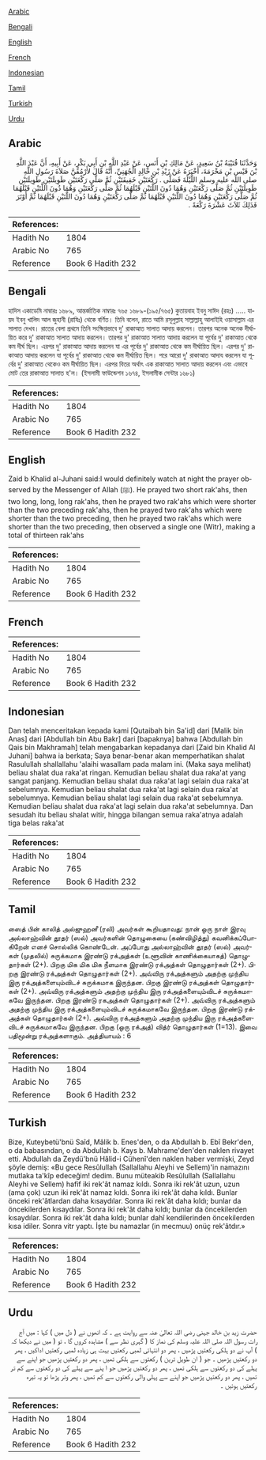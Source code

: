 [Arabic](#arabic)

[Bengali](#bengali)

[English](#english)

[French](#french)

[Indonesian](#indonesian)

[Tamil](#tamil)

[Turkish](#turkish)

[Urdu](#urdu)

## Arabic


<div dir="rtl" lang="ar" style={{fontSize:'larger',backgroundColor:'#f8f9fa',padding:20}}>
وَحَدَّثَنَا قُتَيْبَةُ بْنُ سَعِيدٍ، عَنْ مَالِكِ بْنِ أَنَسٍ، عَنْ عَبْدِ اللَّهِ بْنِ أَبِي بَكْرٍ، عَنْ أَبِيهِ، أَنَّ عَبْدَ اللَّهِ بْنَ قَيْسِ بْنِ مَخْرَمَةَ، أَخْبَرَهُ عَنْ زَيْدِ بْنِ خَالِدٍ الْجُهَنِيِّ، أَنَّهُ قَالَ لأَرْمُقَنَّ صَلاَةَ رَسُولِ اللَّهِ صلى الله عليه وسلم اللَّيْلَةَ فَصَلَّى ‏.‏ رَكْعَتَيْنِ خَفِيفَتَيْنِ ثُمَّ صَلَّى رَكْعَتَيْنِ طَوِيلَتَيْنِ طَوِيلَتَيْنِ طَوِيلَتَيْنِ ثُمَّ صَلَّى رَكْعَتَيْنِ وَهُمَا دُونَ اللَّتَيْنِ قَبْلَهُمَا ثُمَّ صَلَّى رَكْعَتَيْنِ وَهُمَا دُونَ اللَّتَيْنِ قَبْلَهُمَا ثُمَّ صَلَّى رَكْعَتَيْنِ وَهُمَا دُونَ اللَّتَيْنِ قَبْلَهُمَا ثُمَّ صَلَّى رَكْعَتَيْنِ وَهُمَا دُونَ اللَّتَيْنِ قَبْلَهُمَا ثُمَّ أَوْتَرَ فَذَلِكَ ثَلاَثَ عَشْرَةَ رَكْعَةً ‏.‏
</div>
<div style={{backgroundColor:'#f8f9fa',padding:20, marginBottom: 10}}><table> <thead> <tr> <th>References:</th> <th></th> </tr> </thead> <tbody><tr><td>Hadith No</td><td>1804</td></tr><tr><td>Arabic No</td><td>765</td></tr><tr><td>Reference</td><td>Book 6 Hadith 232</td></tr></tbody></table></div>

## Bengali


<div dir="ltr" lang="bn" style={{fontSize:'larger',backgroundColor:'#f8f9fa',padding:20}}>
হাদিস একাডেমি নাম্বারঃ ১৬৮৯, আন্তর্জাতিক নাম্বারঃ ৭৬৫ ১৬৮৯-(১৯৫/৭৬৫) কুতায়বাহ ইবনু সাঈদ (রহঃ) ..... যায়দ ইবনু খালিদ আল জুহানী (রাযিঃ) থেকে বর্ণিত। তিনি বলেন, রাতে আমি রসূলুল্লাহ সাল্লাল্লাহু আলাইহি ওয়াসাল্লাম এর সালাত দেখব। রাতের বেলা প্রথমে তিনি সংক্ষিপ্তভাবে দু' রাকাআত সালাত আদায় করলেন। তারপর অনেক অনেক দীর্ঘায়িত করে দু' রাকাআত সালাত আদায় করলেন। তারপর দু' রাকাআত সালাত আদায় করলেন যা পূর্বের দু' রাকাআত থেকে কম দীর্ঘ ছিল। এরপর দু' রাকাআত আদায় করলেন যা এর পূর্বের দু' রাকাআত থেকে কম দীর্ঘায়িত ছিল। এরপর দু' রাকাআত আদায় করলেন যা পূর্বের দু' রাকাআত থেকে কম দীর্ঘায়িত ছিল। পরে আরো দু' রাকাআত আদায করলেন যা পূর্বের দু' রাকাআত থেকেও কম দীর্ঘায়িত ছিল। এরপর বিতর অর্থাৎ এক রাকাআত সালাত আদায় করলেন এবং এভাবে মোট তের রাকাআত সালাত হ'ল। (ইসলামী ফাউন্ডেশন ১৬৭৪, ইসলামীক সেন্টার ১৬৮১)
</div>
<div style={{backgroundColor:'#f8f9fa',padding:20, marginBottom: 10}}><table> <thead> <tr> <th>References:</th> <th></th> </tr> </thead> <tbody><tr><td>Hadith No</td><td>1804</td></tr><tr><td>Arabic No</td><td>765</td></tr><tr><td>Reference</td><td>Book 6 Hadith 232</td></tr></tbody></table></div>

## English


<div dir="ltr" lang="en" style={{fontSize:'larger',backgroundColor:'#f8f9fa',padding:20}}>
Zaid b Khalid al-Juhani said:I would definitely watch at night the prayer observed by the Messenger of Allah (ﷺ). He prayed two short rak'ahs, then two long, long, long rak'ahs, then he prayed two rak'ahs which were shorter than the two preceding rak'ahs, then he prayed two rak'ahs which were shorter than the two preceding, then he prayed two rak'ahs which were shorter than the two preceding, then observed a single one (Witr), making a total of thirteen rak'ahs
</div>
<div style={{backgroundColor:'#f8f9fa',padding:20, marginBottom: 10}}><table> <thead> <tr> <th>References:</th> <th></th> </tr> </thead> <tbody><tr><td>Hadith No</td><td>1804</td></tr><tr><td>Arabic No</td><td>765</td></tr><tr><td>Reference</td><td>Book 6 Hadith 232</td></tr></tbody></table></div>

## French


<div dir="ltr" lang="fr" style={{fontSize:'larger',backgroundColor:'#f8f9fa',padding:20}}>

</div>
<div style={{backgroundColor:'#f8f9fa',padding:20, marginBottom: 10}}><table> <thead> <tr> <th>References:</th> <th></th> </tr> </thead> <tbody><tr><td>Hadith No</td><td>1804</td></tr><tr><td>Arabic No</td><td>765</td></tr><tr><td>Reference</td><td>Book 6 Hadith 232</td></tr></tbody></table></div>

## Indonesian


<div dir="ltr" lang="id" style={{fontSize:'larger',backgroundColor:'#f8f9fa',padding:20}}>
Dan telah menceritakan kepada kami [Qutaibah bin Sa'id] dari [Malik bin Anas] dari [Abdullah bin Abu Bakr] dari [bapaknya] bahwa [Abdullah bin Qais bin Makhramah] telah mengabarkan kepadanya dari [Zaid bin Khalid Al Juhani] bahwa ia berkata; Saya benar-benar akan memperhatikan shalat Rasulullah shallallahu 'alaihi wasallam pada malam ini. (Maka saya melihat) beliau shalat dua raka'at ringan. Kemudian beliau shalat dua raka'at yang sangat panjang. Kemudian beliau shalat dua raka'at lagi selain dua raka'at sebelumnya. Kemudian beliau shalat dua raka'at lagi selain dua raka'at sebelumnya. Kemudian beliau shalat lagi selain dua raka'at sebelumnya. Kemudian beliau shalat dua raka'at lagi selain dua raka'at sebelumnya. Dan sesudah itu beliau shalat witir, hingga bilangan semua raka'atnya adalah tiga belas raka'at
</div>
<div style={{backgroundColor:'#f8f9fa',padding:20, marginBottom: 10}}><table> <thead> <tr> <th>References:</th> <th></th> </tr> </thead> <tbody><tr><td>Hadith No</td><td>1804</td></tr><tr><td>Arabic No</td><td>765</td></tr><tr><td>Reference</td><td>Book 6 Hadith 232</td></tr></tbody></table></div>

## Tamil


<div dir="ltr" lang="ta" style={{fontSize:'larger',backgroundColor:'#f8f9fa',padding:20}}>
ஸைத் பின் காலித் அல்ஜுஹனீ (ரலி) அவர்கள் கூறியதாவது: நான் ஒரு நாள் இரவு அல்லாஹ்வின் தூதர் (ஸல்) அவர்களின் தொழுகையை (கண்விழித்து) கவனிக்கப்போகிறேன் எனச் சொல்லிக் கொண்டேன். அப்போது அல்லாஹ்வின் தூதர் (ஸல்) அவர்கள் (முதலில்) சுருக்கமாக இரண்டு ரக்அத்கள் (உளூவின் காணிக்கையாகத்) தொழுதார்கள் (2+). பிறகு மிக மிக மிக நீளமாக இரண்டு ரக்அத்கள் தொழுதார்கள் (2+). பிறகு இரண்டு ரக்அத்கள் தொழுதார்கள் (2+). அவ்விரு ரக்அத்களும் அதற்கு முந்திய இரு ரக்அத்களையும்விடச் சுருக்கமாக இருந்தன. பிறகு இரண்டு ரக்அத்கள் தொழுதார்கள் (2+). அவ்விரு ரக்அத்களும் அதற்கு முந்திய இரு ரக்அத்களையும்விடச் சுருக்கமாகவே இருந்தன. பிறகு இரண்டு ரகஅத்கள் தொழுதார்கள் (2+). அவ்விரு ரக்அத்களும் அதற்கு முந்திய இரு ரக்அத்களையும்விடச் சுருக்கமாகவே இருந்தன. பிறகு இரண்டு ரக்அத்கள் தொழுதார்கள் (2+). அவ்விரு ரக்அத்களும் அதற்கு முந்திய இரு ரக்அத்களைவிடச் சுருக்கமாகவே இருந்தன. பிறகு (ஒரு ரக்அத்) வித்ர் தொழுதார்கள் (1=13). இவை பதிமூன்று ரக்அத்களாகும். அத்தியாயம் : 6
</div>
<div style={{backgroundColor:'#f8f9fa',padding:20, marginBottom: 10}}><table> <thead> <tr> <th>References:</th> <th></th> </tr> </thead> <tbody><tr><td>Hadith No</td><td>1804</td></tr><tr><td>Arabic No</td><td>765</td></tr><tr><td>Reference</td><td>Book 6 Hadith 232</td></tr></tbody></table></div>

## Turkish


<div dir="ltr" lang="tr" style={{fontSize:'larger',backgroundColor:'#f8f9fa',padding:20}}>
Bize, Kuteybetü'bnü Saîd, Mâlik b. Enes'den, o da Abdullah b. Ebî Bekr'den, o da babasından, o da Abdullah b. Kays b. Mahrame'den'den naklen rivayet etti. Abdullah da Zeydü'bnü Hâlid-i Cühenî'den naklen haber vermişki, Zeyd şöyle demiş: «Bu gece Resûlullah (Sallallahu Aleyhi ve Sellem)'in namazını mutlaka ta'kîp edeceğim! dedim. Bunu müteakib Resûlullah (Sallallahu Aleyhi ve Sellem) hafif iki rek'ât namaz kıldı. Sonra iki rek'ât uzun, uzun (ama çok) uzun iki rek'ât namaz kıldı. Sonra iki rek'ât daha kıldı. Bunlar önceki rek'âtlardan daha kısaydılar. Sonra iki rek'ât daha kıldı; bunlar da öncekilerden kısaydılar. Sonra iki rek'ât daha kıldı; bunlar da öncekilerden kısaydılar. Sonra iki rek'ât daha kıldı; bunlar dahî kendilerinden öncekilerden kısa idiler. Sonra vitr yaptı. İşte bu namazlar (in mecmuu) onüç rek'âtdır.»
</div>
<div style={{backgroundColor:'#f8f9fa',padding:20, marginBottom: 10}}><table> <thead> <tr> <th>References:</th> <th></th> </tr> </thead> <tbody><tr><td>Hadith No</td><td>1804</td></tr><tr><td>Arabic No</td><td>765</td></tr><tr><td>Reference</td><td>Book 6 Hadith 232</td></tr></tbody></table></div>

## Urdu


<div dir="rtl" lang="ur" style={{fontSize:'larger',backgroundColor:'#f8f9fa',padding:20}}>
حضرت زید بن خالد جہنی رضی اللہ تعالیٰ عنہ سے روایت ہے ۔ کہ انھوں نے ( دل میں ) کہا : میں آج رات رسول اللہ صلی اللہ علیہ وسلم کی نماز کا ( گہری نظر سے ) مشاہدہ کروں گا ، تو ( میں نے دیکھا کہ ) آپ نے دو ہلکی رکعتیں پڑھیں ، پھر دو انتہائی لمبی رکعتیں بہت ہی زیادہ لمبی رکعتیں اداکیں ، پھر دو رکعتیں پڑھیں ۔ جو ( ان طویل ترین ) رکعتوں سے ہلکی تھیں ، پھر دو رکعتیں پڑھیں جو اپنے سے پہلے کی دو رکعتوں سے ہلکی تھیں ، پھر دو رکعتیں پڑھیں جو ا پنے سے پہلے کی دو رکعتوں سے کم تر تھیں ، پھر دو رکعتیں پڑھیں جو اپنے سے پہلی والی رکعتوں سے کم تھیں ، پھر وتر پڑھا تو یہ تیرہ رکعتیں ہوئیں ۔
</div>
<div style={{backgroundColor:'#f8f9fa',padding:20, marginBottom: 10}}><table> <thead> <tr> <th>References:</th> <th></th> </tr> </thead> <tbody><tr><td>Hadith No</td><td>1804</td></tr><tr><td>Arabic No</td><td>765</td></tr><tr><td>Reference</td><td>Book 6 Hadith 232</td></tr></tbody></table></div>
